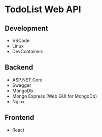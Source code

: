 # TodoList Web API

## Development

- VSCode
- Linux
- DevContainers

## Backend

- ASP.NET Core
- Swagger
- MongoDb
- Mongo Express (Web GUI for MongoDb)
- Nginx

## Frontend

- React